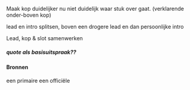 Maak kop duidelijker nu niet duidelijk waar stuk over gaat.
(verklarende onder-boven kop)

lead en intro splitsen,
boven een drogere lead en dan persoonlijke intro

Lead, kop & slot samenwerken

##### quote als basisuitspraak??

#### Bronnen
een primaire
een officiële



